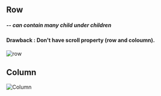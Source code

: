 ## Row 
##### -- can contain many child under children
#### Drawback : Don't have scroll property (row and coloumn).
![row](https://user-images.githubusercontent.com/69578414/132032888-26c9218f-e9ca-4cfc-a02b-f1f4f037e222.PNG)

## Column
![Column](https://user-images.githubusercontent.com/69578414/132039121-312bc9b3-879f-4b8d-9eed-86568d63a105.PNG)


